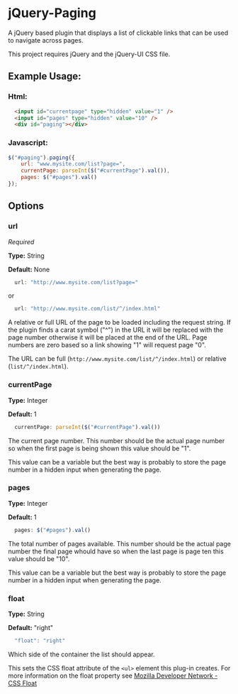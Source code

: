 # jQuery-Paging
A jQuery based plugin that displays a list of clickable links that can be used to navigate across pages.

This project requires jQuery and the jQuery-UI CSS file.

## Example Usage:

### Html:
```html
  <input id="currentpage" type="hidden" value="1" />
  <input id="pages" type="hidden" value="10" />
  <div id="paging"></div>
```
### Javascript:
```javascript
$("#paging").paging({
    url: "www.mysite.com/list?page=",
    currentPage: parseInt($("#currentPage").val()),
    pages: $("#pages").val()
});
```
## Options

### url
*Required*

**Type:** String

**Default:** None
```javascript
  url: "http://www.mysite.com/list?page="
```
or
```javascript
  url: "http://www.mysite.com/list/^/index.html"
```

A relative or full URL of the page to be loaded including the request string.  If the plugin finds a carat symbol ("^") in the URL it will be replaced with the page number otherwise it will be placed at the end of the URL.  Page numbers are zero based so a link showing "1" will request page "0".

The URL can be full (`http://www.mysite.com/list/^/index.html`) or relative (`list/^/index.html`).
### currentPage
**Type:** Integer

**Default:** 1

```javascript
  currentPage: parseInt($("#currentPage").val())
```
The current page number.  This number should be the actual page number so when the first page is being shown this value should be "1".

This value can be a variable but the best way is probably to store the page number in a hidden input when generating the page.
### pages
**Type:** Integer

**Default:** 1

```javascript
  pages: $("#pages").val()
```
The total number of pages available.  This number should be the actual page number the final page whould have so when the last page is page ten this value should be "10".

This value can be a variable but the best way is probably to store the page number in a hidden input when generating the page.
### float
**Type:** String

**Default:** "right"

```javascript
  "float": "right"
```
Which side of the container the list should appear.

This sets the CSS float attribute of the `<ul>` element this plug-in creates.  For more information on the float property see [Mozilla Developer Network - CSS Float](https://developer.mozilla.org/en-US/docs/Web/CSS/float)
